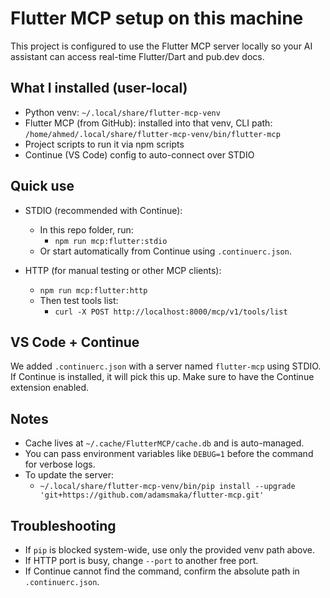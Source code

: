 # Flutter MCP setup on this machine

This project is configured to use the Flutter MCP server locally so your AI assistant can access real-time Flutter/Dart and pub.dev docs.

## What I installed (user-local)
- Python venv: `~/.local/share/flutter-mcp-venv`
- Flutter MCP (from GitHub): installed into that venv, CLI path:
  `/home/ahmed/.local/share/flutter-mcp-venv/bin/flutter-mcp`
- Project scripts to run it via npm scripts
- Continue (VS Code) config to auto-connect over STDIO

## Quick use
- STDIO (recommended with Continue):
  - In this repo folder, run:
    - `npm run mcp:flutter:stdio`
  - Or start automatically from Continue using `.continuerc.json`.

- HTTP (for manual testing or other MCP clients):
  - `npm run mcp:flutter:http`
  - Then test tools list:
    - `curl -X POST http://localhost:8000/mcp/v1/tools/list`

## VS Code + Continue
We added `.continuerc.json` with a server named `flutter-mcp` using STDIO.
If Continue is installed, it will pick this up. Make sure to have the Continue extension enabled.

## Notes
- Cache lives at `~/.cache/FlutterMCP/cache.db` and is auto-managed.
- You can pass environment variables like `DEBUG=1` before the command for verbose logs.
- To update the server:
  - `~/.local/share/flutter-mcp-venv/bin/pip install --upgrade 'git+https://github.com/adamsmaka/flutter-mcp.git'`

## Troubleshooting
- If `pip` is blocked system-wide, use only the provided venv path above.
- If HTTP port is busy, change `--port` to another free port.
- If Continue cannot find the command, confirm the absolute path in `.continuerc.json`.

